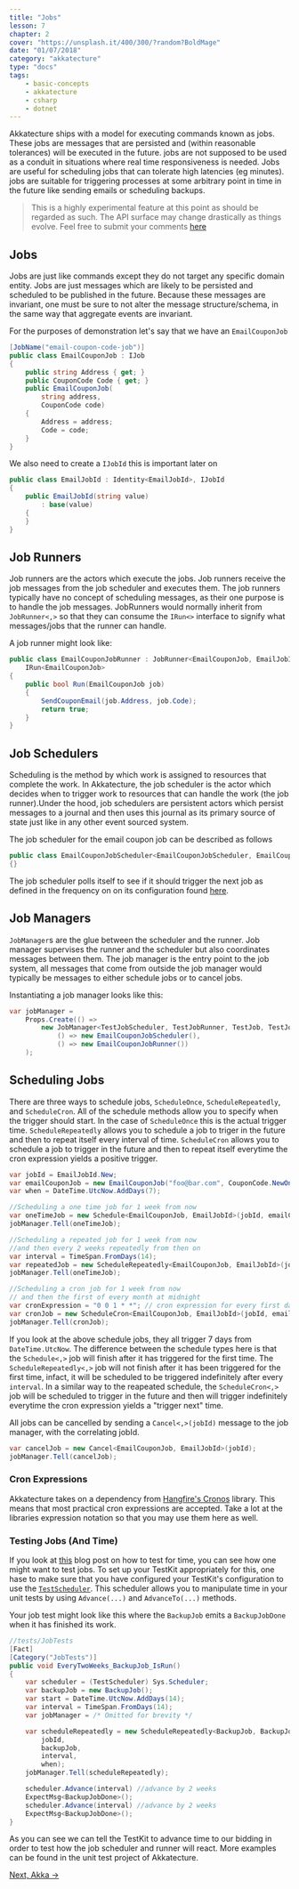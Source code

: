 ```yaml
---
title: "Jobs"
lesson: 7
chapter: 2
cover: "https://unsplash.it/400/300/?random?BoldMage"
date: "01/07/2018"
category: "akkatecture"
type: "docs"
tags:
    - basic-concepts
    - akkatecture
    - csharp
    - dotnet
---
```

Akkatecture ships with a model for executing commands known as jobs. These jobs are messages that are persisted and (within reasonable tolerances) will be executed in the future. jobs are not supposed to be used as a conduit in situations where real time responsiveness is needed. Jobs are useful for scheduling jobs that can tolerate high latencies (eg minutes). jobs are suitable for triggering processes at some arbitrary point in time in the future like sending emails or scheduling backups.

> This is a highly experimental feature at this point as should be regarded as such. The API surface may change drastically as things evolve. Feel free to submit your comments [here](https://github.com/Lutando/Akkatecture/issues/146) 

## Jobs
Jobs are just like commands except they do not target any specific domain entity. Jobs are just messages which are likely to be persisted and scheduled to be published in the future. Because these messages are invariant, one must be sure to not alter the message structure/schema, in the same way that aggregate events are invariant. 

For the purposes of demonstration let's say that we have an `EmailCouponJob`
```csharp
[JobName("email-coupon-code-job")]
public class EmailCouponJob : IJob
{
    public string Address { get; }
    public CouponCode Code { get; }
    public EmailCouponJob(
        string address,
        CouponCode code)
    {
        Address = address;
        Code = code;
    }
}
```

We also need to create a `IJobId` this is important later on

```csharp
public class EmailJobId : Identity<EmailJobId>, IJobId
{
    public EmailJobId(string value) 
        : base(value)
    {
    }
}
```

## Job Runners
Job runners are the actors which execute the jobs. Job runners receive the job messages from the job scheduler and executes them. The job runners typically have no concept of scheduling messages, as their one purpose is to handle the job messages. JobRunners would normally inherit from `JobRunner<,>` so that they can consume the `IRun<>` interface to signify what messages/jobs that the runner can handle.

A job runner might look like:
```csharp
public class EmailCouponJobRunner : JobRunner<EmailCouponJob, EmailJobId>,
    IRun<EmailCouponJob>
{
    public bool Run(EmailCouponJob job)
    {
        SendCouponEmail(job.Address, job.Code);
        return true;
    }
}
```



## Job Schedulers
Scheduling is the method by which work is assigned to resources that complete the work. In Akkatecture, the job scheduler is the actor which decides when to trigger work to resources that can handle the work (the job runner).Under the hood, job schedulers are persistent actors which persist messages to a journal and then uses this journal as its primary source of state just like in any other event sourced system. 

The job scheduler for the email coupon job can be described as follows

```csharp
public class EmailCouponJobScheduler<EmailCouponJobScheduler, EmailCouponJob, EmailJobId>
{}
```

The job scheduler polls itself to see if it should trigger the next job as defined in the frequency on on its configuration found [here](https://github.com/Lutando/Akkatecture/blob/0a7c4d8b4d14f982ccbe78239849d4d0747079ff/src/Akkatecture/Configuration/reference.conf#L118).

## Job Managers
`JobManager`s are the glue between the scheduler and the runner. Job manager supervises the runner and the scheduler but also coordinates messages between them. The job manager is the entry point to the job system, all messages that come from outside the job manager would typically be messages to either schedule jobs or to cancel jobs.

Instantiating a job manager looks like this:
```csharp
var jobManager = 
    Props.Create(() =>
        new JobManager<TestJobScheduler, TestJobRunner, TestJob, TestJobId>(
            () => new EmailCouponJobScheduler(),
            () => new EmailCouponJobRunner())
    );
```

## Scheduling Jobs
There are three ways to schedule jobs, `ScheduleOnce`, `ScheduleRepeatedly`, and `ScheduleCron`. All of the schedule methods allow you to specify when the trigger should start. In the case of `ScheduleOnce` this is the actual trigger time. `ScheduleRepeatedly` allows you to schedule a job to triger in the future and then to repeat itself every interval of time. `ScheduleCron` allows you to schedule a job to trigger in the future and then to repeat itself everytime the cron expression yields a positive trigger.


```csharp
var jobId = EmailJobId.New;
var emailCouponJob = new EmailCouponJob("foo@bar.com", CouponCode.NewOneTimeCoupon);
var when = DateTime.UtcNow.AddDays(7);

//Scheduling a one time job for 1 week from now
var oneTimeJob = new Schedule<EmailCouponJob, EmailJobId>(jobId, emailCouponJob, when);
jobManager.Tell(oneTimeJob);

//Scheduling a repeated job for 1 week from now 
//and then every 2 weeks repeatedly from then on
var interval = TimeSpan.FromDays(14);
var repeatedJob = new ScheduleRepeatedly<EmailCouponJob, EmailJobId>(jobId, emailCouponJob, interval, when);
jobManager.Tell(oneTimeJob);

//Scheduling a cron job for 1 week from now
// and then the first of every month at midnight
var cronExpression = "0 0 1 * *"; // cron expression for every first day of the month at midnight
var cronJob = new ScheduleCron<EmailCouponJob, EmailJobId>(jobId, emailCouponJob, cronExpression, when);
jobManager.Tell(cronJob);
```

If you look at the above schedule jobs, they all trigger 7 days from `DateTime.UtcNow`. The difference between the schedule types here is that the `Schedule<,>` job will finish after it has triggered for the first time. The `ScheduleRepeatedly<,>` job will not finish after it has been triggered for the first time, infact, it will be scheduled to be triggered indefinitely after every `interval`. In a similar way to the reapeated schedule, the `ScheduleCron<,>` job will be scheduled to trigger in the future and then will trigger indefinitely everytime the cron expression yields a "trigger next" time.

All jobs can be cancelled by sending a `Cancel<,>(jobId)` message to the job manager, with the correlating jobId.

```csharp
var cancelJob = new Cancel<EmailCouponJob, EmailJobId>(jobId);
jobManager.Tell(cancelJob);
```

### Cron Expressions
Akkatecture takes on a dependency from [Hangfire's Cronos](https://github.com/HangfireIO/Cronos) library. This means that most practical cron expressions are accepted. Take a lot at the libraries expression notation so that you may use them here as well.

### Testing Jobs (And Time)
If you look at [this](https://petabridge.com/blog/how-to-unit-test-akkadotnet-actors-akka-testkit/) blog post on how to test for time, you can see how one might want to test jobs. To set up your TestKit appropriately for this, one hase to make sure that you have configured your TestKit's configuration to use the [`TestScheduler`](http://api.getakka.net/docs/stable/html/64701727.htm). This scheduler allows you to manipulate time in your unit tests by using `Advance(...)` and `AdvanceTo(...)` methods.

Your job test might look like this where the `BackupJob` emits a `BackupJobDone` when it has finished its work.

```csharp
//tests/JobTests
[Fact]
[Category("JobTests")]
public void EveryTwoWeeks_BackupJob_IsRun()
{
    var scheduler = (TestScheduler) Sys.Scheduler;
    var backupJob = new BackupJob();
    var start = DateTime.UtcNow.AddDays(14);
    var interval = TimeSpan.FromDays(14);
    var jobManager = /* Omitted for brevity */ 

    var scheduleRepeatedly = new ScheduleRepeatedly<BackupJob, BackupJobId>(
        jobId,
        backupJob,
        interval,
        when);
    jobManager.Tell(scheduleRepeatedly);

    scheduler.Advance(interval) //advance by 2 weeks
    ExpectMsg<BackupJobDone>();
    scheduler.Advance(interval) //advance by 2 weeks
    ExpectMsg<BackupJobDone>();
}
```

As you can see we can tell the TestKit to advance time to our bidding in order to test how the job scheduler and runner will react. More examples can be found in the unit test project of Akkatecture.
 
[Next, Akka →](/docs/akka)